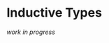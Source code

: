 # Inductive Types

_work in progress_

<!---
Local Variables:
mode: outline
coding: iso-latin-1
outline-regexp: "#+"
End:
-->
